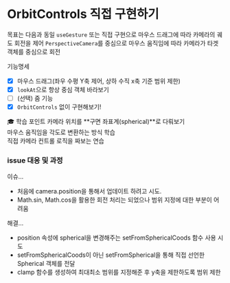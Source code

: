 # OrbitControls 직접 구현하기
목표는 다음과 동일
`useGesture` 또는 직접 구현으로 마우스 드래그에 따라 카메라의 궤도 회전을 제어
`PerspectiveCamera`를 중심으로 마우스 움직임에 따라 카메라가 타겟 객체를 중심으로 회전

기능명세  
- [x] 마우스 드래그(좌우 수평 Y축 제어, 상하 수직 x축 기준 범위 제한)
- [x] `lookAt`으로 항상 중심 객체 바라보기
- [ ] (선택) 줌 기능
- [x] `OrbitControls` 없이 구현해보기!

🎓 학습 포인트
카메라 위치를 **구면 좌표계(spherical)**로 다뤄보기  
마우스 움직임을 각도로 변환하는 방식 학습  
직접 카메라 컨트롤 로직을 짜보는 연습  


### issue 대응 및 과정  
이슈...  
- 처음에 camera.position을 통해서 업데이트 하려고 시도.  
- Math.sin, Math.cos을 활용한 회전 처리는 되었으나 범위 지정에 대한 부분이 어려움
  
해결...
- position 속성에 spherical을 변경해주는 setFromSphericalCoods 함수 사용 시도
- setFromSphericalCoods이 아닌 setFromSpherical을 통해 직접 선언한 Spherical 객체를 전달
- clamp 함수를 생성하여 최대최소 범위를 지정해준 후 y축을 제한하도록 범위 제한